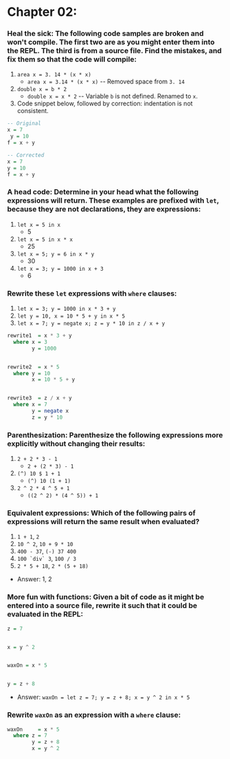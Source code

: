 # Chapter 02:

### Heal the sick: The following code samples are broken and won't compile. The first two are as you might enter them into the REPL. The third is from a source file. Find the mistakes, and fix them so that the code will compile:

1. `area x = 3. 14 * (x * x)`
    * `area x = 3.14 * (x * x)` -- Removed space from `3. 14`
2. `double x = b * 2`
    * `double x = x * 2` -- Variable `b` is not defined. Renamed to `x`.
3. Code snippet below, followed by correction: indentation is not consistent.

```haskell
-- Original
x = 7
 y = 10
f = x + y

-- Corrected
x = 7
y = 10
f = x + y
```

### A head code: Determine in your head what the following expressions will return. These examples are prefixed with `let`, because they are not declarations, they are expressions:

1. `let x = 5 in x`
    * 5
2. `let x = 5 in x * x`
    * 25
3. `let x = 5; y = 6 in x * y`
    * 30
4. `let x = 3; y = 1000 in x + 3`
    * 6

### Rewrite these `let` expressions with `where` clauses:

1. `let x = 3; y = 1000 in x * 3 + y`
2. `let y = 10, x = 10 * 5 + y in x * 5`
3. `let x = 7; y = negate x; z = y * 10 in z / x + y`

```haskell
rewrite1  = x * 3 + y
  where x = 3
        y = 1000


rewrite2  = x * 5
  where y = 10
        x = 10 * 5 + y


rewrite3  = z / x + y
  where x = 7
        y = negate x
        z = y * 10
```

### Parenthesization: Parenthesize the following expressions more explicitly without changing their results:

1. `2 + 2 * 3 - 1`
    * `2 + (2 * 3) - 1`
2. `(^) 10 $ 1 + 1`
    * `(^) 10 (1 + 1)`
3. `2 ^ 2 * 4 ^ 5 + 1`
    * `((2 ^ 2) * (4 ^ 5)) + 1`

### Equivalent expressions: Which of the following pairs of expressions will return the same result when evaluated?

1. `1 + 1`, `2`
2. `10 ^ 2`, `10 + 9 * 10`
3. `400 - 37`, `(-) 37 400`
4. ```100 `div` 3```, `100 / 3`
5. `2 * 5 + 18`, `2 * (5 + 18)`

* Answer: 1, 2

### More fun with functions: Given a bit of code as it might be entered into a source file, rewrite it such that it could be evaluated in the REPL:

```haskell
z = 7


x = y ^ 2


waxOn = x * 5


y = z + 8
```

* Answer: `waxOn = let z = 7; y = z + 8; x = y ^ 2 in x * 5`

### Rewrite `waxOn` as an expression with a `where` clause:

```haskell
waxOn     = x * 5
  where z = 7
        y = z + 8
        x = y ^ 2
```
